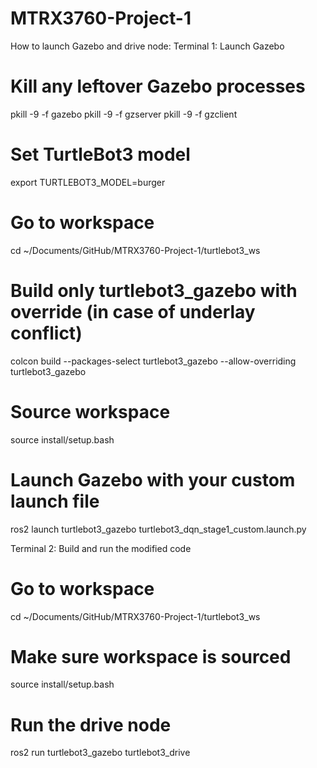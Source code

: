 # MTRX3760-Project-1

How to launch Gazebo and drive node:
Terminal 1: Launch Gazebo
# Kill any leftover Gazebo processes
pkill -9 -f gazebo
pkill -9 -f gzserver
pkill -9 -f gzclient

# Set TurtleBot3 model
export TURTLEBOT3_MODEL=burger

# Go to workspace
cd ~/Documents/GitHub/MTRX3760-Project-1/turtlebot3_ws

# Build only turtlebot3_gazebo with override (in case of underlay conflict)
colcon build --packages-select turtlebot3_gazebo --allow-overriding turtlebot3_gazebo

# Source workspace
source install/setup.bash

# Launch Gazebo with your custom launch file
ros2 launch turtlebot3_gazebo turtlebot3_dqn_stage1_custom.launch.py



Terminal 2: Build and run the modified code
# Go to workspace
cd ~/Documents/GitHub/MTRX3760-Project-1/turtlebot3_ws

# Make sure workspace is sourced
source install/setup.bash

# Run the drive node
ros2 run turtlebot3_gazebo turtlebot3_drive

